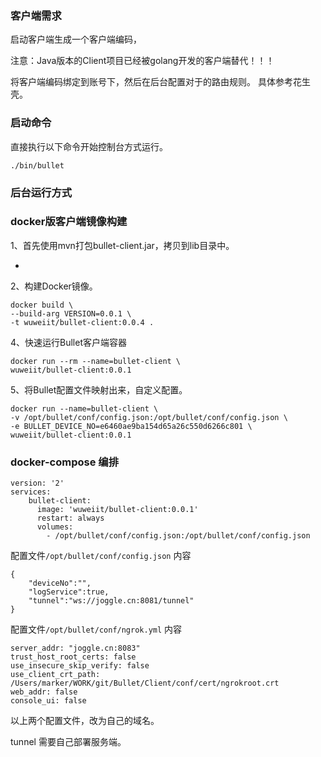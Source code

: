 
### 客户端需求

启动客户端生成一个客户端编码，

注意：Java版本的Client项目已经被golang开发的客户端替代！！！


将客户端编码绑定到账号下，然后在后台配置对于的路由规则。
具体参考花生壳。


### 启动命令

直接执行以下命令开始控制台方式运行。

```
./bin/bullet
```


### 后台运行方式


### docker版客户端镜像构建

1、首先使用mvn打包bullet-client.jar，拷贝到lib目录中。

-

2、构建Docker镜像。
```
docker build \
--build-arg VERSION=0.0.1 \
-t wuweiit/bullet-client:0.0.4 .
```

4、快速运行Bullet客户端容器

```
docker run --rm --name=bullet-client \
wuweiit/bullet-client:0.0.1
```

5、将Bullet配置文件映射出来，自定义配置。


```
docker run --name=bullet-client \
-v /opt/bullet/conf/config.json:/opt/bullet/conf/config.json \
-e BULLET_DEVICE_NO=e6460ae9ba154d65a26c550d6266c801 \
wuweiit/bullet-client:0.0.1
```


### docker-compose 编排

```
version: '2'
services:
    bullet-client:
      image: 'wuweiit/bullet-client:0.0.1'
      restart: always
      volumes:
        - /opt/bullet/conf/config.json:/opt/bullet/conf/config.json

```

配置文件`/opt/bullet/conf/config.json` 内容
```
{
	"deviceNo":"",
	"logService":true,
	"tunnel":"ws://joggle.cn:8081/tunnel"
}
```

配置文件`/opt/bullet/conf/ngrok.yml` 内容
```
server_addr: "joggle.cn:8083"
trust_host_root_certs: false
use_insecure_skip_verify: false
use_client_crt_path: /Users/marker/WORK/git/Bullet/Client/conf/cert/ngrokroot.crt
web_addr: false
console_ui: false

```
以上两个配置文件，改为自己的域名。

tunnel 需要自己部署服务端。



